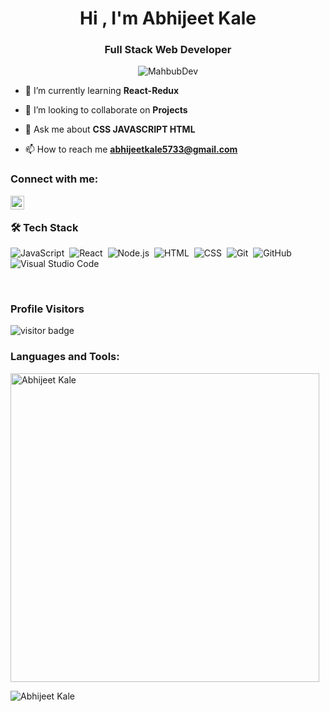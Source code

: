 <h1 align="center">Hi , I'm Abhijeet Kale</h1>
<h3 align="center">

 Full Stack Web Developer

></h3>
<p align="center"> <img src="https://media.tenor.com/BqbIhT4Mb7cAAAAM/programmer-rounded-edges.gif" alt="MahbubDev"/> </p>

- 🌱 I’m currently learning **React-Redux**

- 👯 I’m looking to collaborate on **Projects**

- 💬 Ask me about **CSS JAVASCRIPT HTML**

- 📫 How to reach me **abhijeetkale5733@gmail.com**


### Connect with me:

[<img align="left" alt="nahidhassanbulbul | LinkedIn" width="22px" src="https://cdn.jsdelivr.net/npm/simple-icons@v3/icons/linkedin.svg" />][linkedin]

<br />

### 🛠 Tech Stack

![JavaScript](https://img.shields.io/badge/-JavaScript-05122A?style=flat&logo=javascript)&nbsp;
![React](https://img.shields.io/badge/-React-05122A?style=flat&logo=react)&nbsp;
![Node.js](https://img.shields.io/badge/-Node.js-05122A?style=flat&logo=node.js)&nbsp;
![HTML](https://img.shields.io/badge/-HTML-05122A?style=flat&logo=HTML5)&nbsp;
![CSS](https://img.shields.io/badge/-CSS-05122A?style=flat&logo=CSS3&logoColor=1572B6)&nbsp;
![Git](https://img.shields.io/badge/-Git-05122A?style=flat&logo=git)&nbsp;
![GitHub](https://img.shields.io/badge/-GitHub-05122A?style=flat&logo=github)&nbsp;
![Visual Studio Code](https://img.shields.io/badge/-Visual%20Studio%20Code-05122A?style=flat&logo=visual-studio-code&logoColor=007ACC)&nbsp;

<br />

### Profile Visitors 

![visitor badge](https://visitor-badge.glitch.me/badge?page_id=abhi5733.visitor-badge&left_color=blue&right_color=yellow)
<br />




<h3 align="left">Languages and Tools:</h3>


<p><img width="494" align="center" src="https://github-readme-stats.vercel.app/api/top-langs?username=abhi5733&show_icons=true&locale=en&layout=compact" alt="Abhijeet Kale" /></p>

<p><img align="center" src="https://github-readme-stats.vercel.app/api?username=abhi5733&show_icons=true&locale=en" alt="Abhijeet Kale" /></p>


[linkedin]: https://www.linkedin.com/in/abhijeet-kale-588b77238


